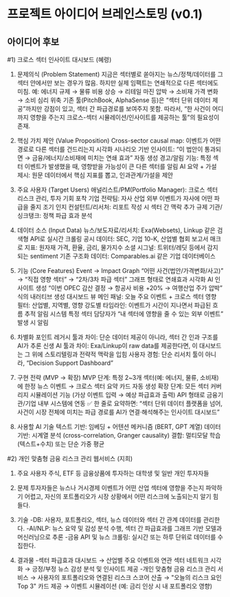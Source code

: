 # 프로젝트 아이디어 브레인스토밍 (v0.1)

## 아이디어 후보

#1) 크로스 섹터 인사이트 대시보드 (혜령)

1. 문제의식 (Problem Statement) 지금은 섹터별로 쏟아지는 뉴스/정책/데이터를 그 섹터 안에서만 보는 경우가 많음. 하지만 실제 임팩트는 연쇄적으로 다른 섹터에도 미침. 예: 에너지 규제 → 물류 비용 상승 → 리테일 마진 압박 → 소비재 가격 변화 → 소비 심리 위축 기존 툴(PitchBook, AlphaSense 등)은 “섹터 단위 데이터 제공”까지만 강점이 있고, 섹터 간 파급경로를 보여주지 못함. 따라서, “한 사건이 어디까지 영향을 주는지 크로스-섹터 시뮬레이션/인사이트를 제공하는 툴”의 필요성이 존재.
   
2. 핵심 가치 제안 (Value Proposition) Cross-sector causal map: 이벤트가 어떤 경로로 다른 섹터를 건드리는지 시각화 시나리오 기반 인사이트: “이 법안이 통과되면 → 금융/에너지/소비재에 미치는 연쇄 효과” 자동 생성 경고/알림 기능: 특정 섹터 이벤트가 발생했을 때, 영향받을 가능성이 큰 다른 섹터를 알림 AI 요약 + 가설 제시: 원문 데이터에서 핵심 지표를 뽑고, 인과관계/가설을 제안

3. 주요 사용자 (Target Users) 애널리스트/PM(Portfolio Manager): 크로스 섹터 리스크 관리, 투자 기회 포착 기업 전략팀: 자사 산업 외부 이벤트가 자사에 어떤 파급을 줄지 조기 인지 컨설턴트/리서처: 리포트 작성 시 섹터 간 맥락 추가 규제 기관/싱크탱크: 정책 파급 효과 분석

4. 데이터 소스 (Input Data) 뉴스/보도자료/리서치: Exa(Websets), Linkup 같은 검색형 API로 실시간 크롤링 공시 데이터: SEC, 기업 10-K, 산업별 협회 보고서 매크로 지표: 원자재 가격, 환율, 금리, 물가지수 소셜 시그널: 트위터/레딧 등에서 감지되는 sentiment 기존 구조화 데이터: Comparables.ai 같은 기업 데이터베이스

5. 기능 (Core Features) Event → Impact Graph “어떤 사건(법안/가격변화/사고)” → “직접 영향 섹터” → “2차/3차 파급 섹터” 그래프 형태로 연쇄효과 시각화 AI 인사이트 생성 “이번 OPEC 감산 결정 → 항공사 비용 +20% → 여행산업 주가 압박” 식의 내러티브 생성 대시보드 뷰 메인 패널: 오늘 주요 이벤트 + 크로스 섹터 영향 필터: 산업별, 지역별, 영향 강도별 타임라인: 이벤트가 시간이 지나면서 파급된 흐름 추적 알림 시스템 특정 섹터 담당자가 “내 섹터에 영향을 줄 수 있는 외부 이벤트” 발생 시 알림

6. 차별화 포인트 레거시 툴과 차이: 단순 데이터 제공이 아니라, 섹터 간 인과 구조를 AI가 추론 신생 AI 툴과 차이: Exa/Linkup이 raw data를 제공한다면, 이 대시보드는 그 위에 스토리텔링과 전략적 맥락을 입힘 사용자 경험: 단순 리서치 툴이 아니라, “Decision Support Dashboard”

7. 구현 전략 (MVP → 확장) MVP 단계: 특정 2~3개 섹터(예: 에너지, 물류, 소비재)에 한정 뉴스 이벤트 → 크로스 섹터 요약 카드 자동 생성 확장 단계: 모든 섹터 커버리지 시뮬레이션 기능 (가상 이벤트 입력 → 예상 파급효과 출력) API 형태로 금융기관/기업 내부 시스템에 연동 ✅ 한 줄로 요약하면: “섹터 단위 데이터 플랫폼을 넘어, 사건이 시장 전체에 미치는 파급 경로를 AI가 연결·해석해주는 인사이트 대시보드”

8. 사용할 AI 기술
   텍스트 기반: 임베딩 + 어텐션 메커니즘 (BERT, GPT 계열)
   데이터 기반: 시계열 분석 (cross-correlation, Granger causality)
   결합: 멀티모달 학습(텍스트+수치) 또는 단순 가중 평균

#2) 개인 맞춤형 금융 리스크 관리 웹서비스 (지희)
1. 주요 사용자
주식, ETF 등 금융상품에 투자하는 대학생 및 일반 개인 투자자들

2. 문제
투자자들은 뉴스나 거시경제 이벤트가 어떤 산업 섹터에 영향을 주는지 파악하기 어렵고, 자신의 포트폴리오가 시장 상황에서 어떤 리스크에 노출되는지 알기 힘들다.

3. 기술
-DB: 사용자, 포트폴리오, 섹터, 뉴스 데이터와 섹터 간 관계 데이터를 관리한다.
-AI/NLP: 뉴스 요약 및 감성 분석 수행, 섹터 간 파급효과를 그래프 기반 모델과 머신러닝으로 추론
-금융 API 및 뉴스 크롤링: 실시간 또는 하루 단위로 데이터를 수집한다.

4. 결과물
-섹터 파급효과 대시보드
→ 산업별 주요 이벤트와 연관 섹터 네트워크 시각화
→ 긍정/부정 뉴스 감성 분석 및 인사이트 제공
-개인 맞춤형 금융 리스크 관리 서비스
→ 사용자의 포트폴리오와 연결된 리스크 스코어 산출
→ "오늘의 리스크 요인 Top 3" 카드 제공
→ 이벤트 시뮬레이션 (예: 금리 인상 시 내 포트폴리오 영향)
